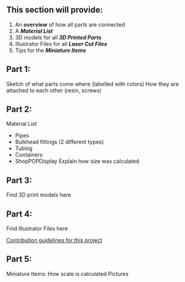 ## This section will provide:
1. An _**overview**_ of how all parts are connected
2. A _**Material List**_
3. 3D models for all _**3D Printed Parts**_
4. Illustrator Files for all _**Laser Cut Files**_
5. Tips for the _**Miniature Items**_


## Part 1:
Sketch of what parts come where (labelled with colors)
How they are attached to each other (resin, screws)

## Part 2:
Material List

- Pipes
- Bulkhead fittings (2 different types)
- Tubing
- Containers
- ShopPOPDisplay
Explain how size was calculated

## Part 3:
Find 3D print models here

## Part 4:
Find Illustrator Files here

[Contribution guidelines for this project](/Fabrication/3DPrinting)

## Part 5:
Miniature Items:
How scale is calculated
Pictures


